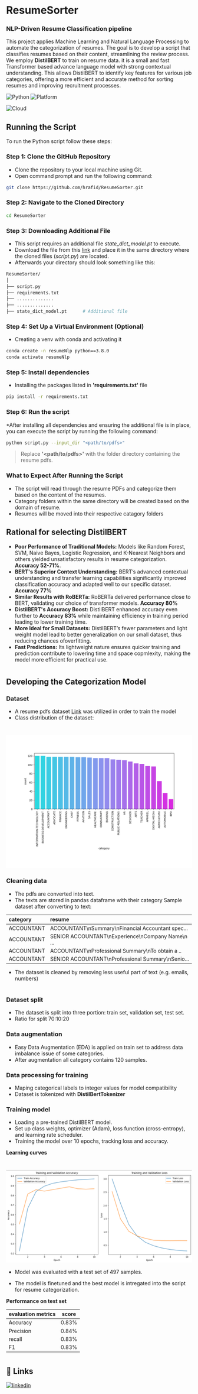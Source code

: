 
# ResumeSorter
### NLP-Driven Resume Classification pipeline

This project applies Machine Learning and Natural Language Processing to automate the categorization of resumes. The goal is to develop a script that classifies resumes based on their content, streamlining the review process. We employ **DistilBERT** to train on resume data. it is a small and fast Transformer based advance language model with strong contextual understanding. This allows DistilBERT to identify key features for various job categories, offering a more efficient and accurate method for sorting resumes and improving recruitment processes.

![Python](https://img.shields.io/badge/python-v3.9.0-green) ![Platform](https://img.shields.io/badge/Platform-Windows10%20Pro%20version%20%2022H2-blue)

![Cloud](https://img.shields.io/badge/Cloud_computing-Google%20Colaboratory%20GPU%20NVIDIA%20Tesla%20T4-orange)

## Running the Script
To run the Python script follow these steps:

### Step 1: Clone the GitHub Repository 
* Clone the repository to your local machine using Git.
* Open command prompt and run the following command:

```bash
git clone https://github.com/hrafid/ResumeSorter.git

```

### Step 2: Navigate to the Cloned Directory 
```bash
cd ResumeSorter
```

### Step 3: Downloading Additional File
* This script requires an additional file *state_dict_model.pt* to execute.
* Download the file from this [link](https://drive.google.com/file/d/1-OZfY3-VOYt44nThkkuhO5z_QbXs1e4e/view?usp=sharing) and place it in the same directory where the cloned files (*script.py*) are located.
* Afterwards your directory should look something like this:

```bash
ResumeSorter/
│
├── script.py
├── requirements.txt
├── ..............
├── ..............
├── state_dict_model.pt      # Additional file  

```
### Step 4: Set Up a Virtual Environment (Optional)
* Creating a venv with conda and activating it
```bash
conda create -n resumeNlp python==3.8.0
conda activate resumeNlp
```
### Step 5: Install dependencies
* Installing the packages listed in **'requirements.txt'** file
```bash
pip install -r requirements.txt
```

### Step 6: Run the script
*After installing all dependencies and ensuring the additional file is in place, you can execute the script by running the following command:
```bash
python script.py --input_dir "<path/to/pdfs>" 
```
> Replace **'<path/to/pdfs>'** with the folder directory containing the resume pdfs. 

### What to Expect After Running the Script
* The script will read through the resume PDFs and categorize them based on the content of the resumes.
* Category folders within the same directory will be created based on the domain of resume.
* Resumes will be moved into their respective catagory folders

## Rational for selecting DistilBERT
* **Poor Performance of Traditional Models:** Models like Random Forest, SVM, Naive Bayes, Logistic Regression, and K-Nearest Neighbors and others yielded unsatisfactory results in resume categorization. **Accuracy 52-71%**.
* **BERT's Superior Context Understanding:** BERT’s advanced contextual understanding and transfer learning capabilities significantly improved classification accuracy and adapted well to our specific dataset. **Accuracy 77%**
* **Similar Results with RoBERTa:** RoBERTa delivered performance close to BERT, validating our choice of transformer models. **Accuracy 80%**
* **DistilBERT's Accuracy Boost:** DistilBERT enhanced accuracy even further to **Accuracy 83%** while maintaining efficiency in training period leading to lower training time.
* **More Ideal for Small Datasets:** DistilBERT’s fewer parameters and light weight model lead to better generalization on our small dataset, thus reducing chances ofoverfitting. 
* **Fast Predictions:** Its lightweight nature ensures quicker training and prediction contribute to lowering time and space copmlexity, making the model more efficient for practical use.

#
## Developing the Categorization Model

### Dataset
* A resume pdfs dataset [Link](https://drive.google.com/file/d/1gpUMjHtnOGQoiItBYe-q8AUUbdMgzmHK/view?usp=sharing) was utilized in order to train the model
* Class distribution of the dataset:
#
![fig](figures/class_distrbution.png)

### Cleaning data
* The pdfs are converted into text.
* The texts are stored in pandas dataframe with their category 
Sample dataset after converting to text:

| category | resume    |
| :-------- | :------- |
| ACCOUNTANT | ACCOUNTANT\nSummary\nFinancial Accountant spec... |
| ACCOUNTANT | SENIOR ACCOUNTANT\nExperience\nCompany Name\n ...|
| ACCOUNTANT | ACCOUNTANT\nProfessional Summary\nTo obtain a ..|
| ACCOUNTANT | SENIOR ACCOUNTANT\nProfessional Summary\nSenio...|

* The dataset is cleaned by removing less useful part of text (e.g. emails, numbers)

#

###  Dataset split 
* The dataset is split into three portion: train set, validation set, test set. 
* Ratio for split 70:10:20 

###  Data augmentation
* Easy Data Augmentation (EDA) is applied on train set to address data imbalance issue of some categories.
* After augmentation all category contains 120 samples.

### Data processing for training
* Maping categorical labels to integer values for model compatibility
* Dataset is tokenized with **DistilBertTokenizer**  

### Training model
* Loading a pre-trained DistilBERT model. 
* Set up class weights, optimizer (Adam), loss function (cross-entropy), and learning rate scheduler.
* Training the model over 10 epochs, tracking loss and accuracy.

**Learning curves**
#
![fig](figures/training_curve.png)


* Model was evaluated with a test set of 497 samples.

* The model is finetuned and the best model is intregated into the script for resume categorization.

**Performance on test set**

| evaluation metrics     | score       |
| -----------            | ----------- |
| Accuracy               | 0.83%         |
| Precision              | 0.84%         |
| recall                 | 0.83%         |
| F1                     | 0.83%         |


#
## 🔗 Links

[![linkedin](https://img.shields.io/badge/LinkedIn-0A66C2?style=for-the-badge&logo=linkedin&logoColor=white)](https://www.linkedin.com/in/rakibul-haque/)



